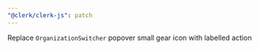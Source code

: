```yaml
---
"@clerk/clerk-js": patch
---
```


Replace `OrganizationSwitcher` popover small gear icon with labelled action
